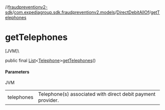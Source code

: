 //[fraudpreventionv2-sdk](../../../index.md)/[com.expediagroup.sdk.fraudpreventionv2.models](../index.md)/[DirectDebitAllOf](index.md)/[getTelephones](get-telephones.md)

# getTelephones

[JVM]\

public final [List](https://docs.oracle.com/javase/8/docs/api/java/util/List.html)&lt;[Telephone](../-telephone/index.md)&gt;[getTelephones](get-telephones.md)()

#### Parameters

JVM

| | |
|---|---|
| telephones | Telephone(s) associated with direct debit payment provider. |
